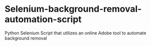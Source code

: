 # Selenium-background-removal-automation-script
Python Selenium Script that utilizes an online Adobe tool to automate background removal
